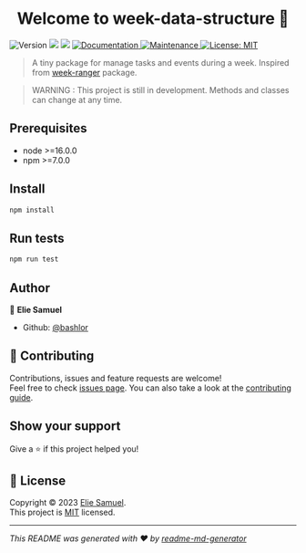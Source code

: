<h1 align="center">Welcome to week-data-structure 👋</h1>
<p>
  <img alt="Version" src="https://img.shields.io/badge/version-0.0.7-blue.svg?cacheSeconds=2592000" />
  <img src="https://img.shields.io/badge/node-%3E%3D16.0.0-blue.svg" />
  <img src="https://img.shields.io/badge/npm-%3E%3D7.0.0-blue.svg" />
  <a href="https://github.com/bashlor/Week-Data-Structure#readme" target="_blank">
    <img alt="Documentation" src="https://img.shields.io/badge/documentation-yes-brightgreen.svg" />
  </a>
  <a href="https://github.com/bashlor/Week-Data-Structure/graphs/commit-activity" target="_blank">
    <img alt="Maintenance" src="https://img.shields.io/badge/Maintained%3F-yes-green.svg" />
  </a>
  <a href="https://github.com/bashlor/Week-Data-Structure/blob/master/LICENSE" target="_blank">
    <img alt="License: MIT" src="https://img.shields.io/github/license/bashlor/week-data-structure" />
  </a>
</p>

> A tiny package for manage tasks and events during a week. Inspired from [week-ranger](https://github.com/GlCap/week-ranger) package.

> WARNING : This project is still in development. Methods and classes can change at any time.



## Prerequisites

- node >=16.0.0
- npm >=7.0.0

## Install

```sh
npm install
```

## Run tests

```sh
npm run test
```

## Author

👤 **Elie Samuel**

* Github: [@bashlor](https://github.com/bashlor)

## 🤝 Contributing

Contributions, issues and feature requests are welcome!<br />Feel free to check [issues page](https://github.com/bashlor/week-data-structure/issues). You can also take a look at the [contributing guide](https://github.com/bashlor/Week-Data-Structure/blob/master/CONTRIBUTING.md).

## Show your support

Give a ⭐️ if this project helped you!

## 📝 License

Copyright © 2023 [Elie Samuel](https://github.com/bashlor).<br />
This project is [MIT](https://github.com/bashlor/Week-Data-Structure/blob/master/LICENSE) licensed.

***
_This README was generated with ❤️ by [readme-md-generator](https://github.com/kefranabg/readme-md-generator)_